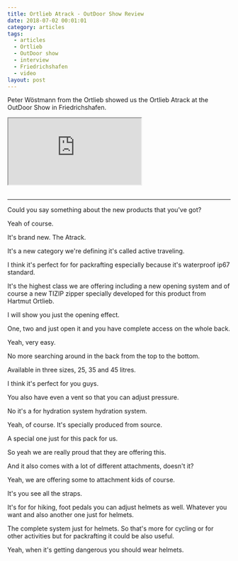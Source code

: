 ```yaml
---
title: Ortlieb Atrack - OutDoor Show Review
date: 2018-07-02 00:01:01
category: articles
tags:
  - articles
  - Ortlieb
  - OutDoor show
  - interview
  - Friedrichshafen
  - video
layout: post
---
```


Peter Wöstmann from the Ortlieb showed us the Ortlieb Atrack at the OutDoor Show in Friedrichshafen.

<div class="embed-responsive embed-responsive-16by9">
    <iframe class="embed-responsive-item" src="https://www.youtube.com/embed/Pm-s_leDyeU"></iframe>
</div>
<br>
<!--more-->

---

Could you say something about the new products that you've got?

Yeah of course.

It's brand new. The Atrack.

It's a new category we're defining it's called active traveling.

I think it's perfect for for packrafting especially because it's waterproof ip67 standard.  

It's the highest class we are offering including a new opening system and of course a new TIZIP zipper specially developed for this product
from Hartmut Ortlieb.

I will show you just the opening effect.

One, two and just open it and you have complete access on the whole back.

Yeah, very easy.

No more searching around in the back from the top to the bottom.

Available in three sizes, 25, 35 and 45 litres.

I think it's perfect for you guys.

You also have even a vent so that you can adjust pressure.

No it's a for hydration system hydration system.

Yeah, of course. It's specially produced from source.

A special one just for this pack for us.

So yeah we are really proud that they are offering this.

And it also comes with a lot of different attachments, doesn't it?

Yeah, we are offering some to attachment kids of course.

It's you see all the straps.

It's for for hiking, foot pedals you can adjust helmets as well. Whatever you want and also another one just for helmets.

The complete system just for helmets. So that's more for cycling or for other activities but for packrafting it could be
also useful.

Yeah, when it's getting dangerous you should wear helmets.
